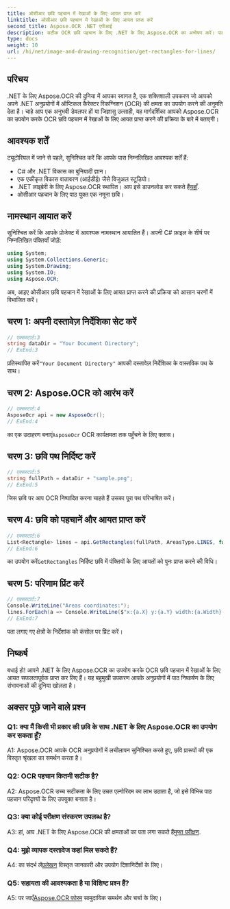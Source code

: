 ```yaml
---
title: ओसीआर छवि पहचान में रेखाओं के लिए आयत प्राप्त करें
linktitle: ओसीआर छवि पहचान में रेखाओं के लिए आयत प्राप्त करें
second_title: Aspose.OCR .NET एपीआई
description: सटीक OCR छवि पहचान के लिए .NET के लिए Aspose.OCR का अन्वेषण करें। पाठ निष्कर्षण की शक्ति को सहजता से उजागर करें।
type: docs
weight: 10
url: /hi/net/image-and-drawing-recognition/get-rectangles-for-lines/
---
```

## परिचय

.NET के लिए Aspose.OCR की दुनिया में आपका स्वागत है, एक शक्तिशाली उपकरण जो आपको अपने .NET अनुप्रयोगों में ऑप्टिकल कैरेक्टर रिकग्निशन (OCR) की क्षमता का उपयोग करने की अनुमति देता है। चाहे आप एक अनुभवी डेवलपर हों या जिज्ञासु उत्साही, यह मार्गदर्शिका आपको Aspose.OCR का उपयोग करके OCR छवि पहचान में रेखाओं के लिए आयत प्राप्त करने की प्रक्रिया के बारे में बताएगी।

## आवश्यक शर्तें

ट्यूटोरियल में जाने से पहले, सुनिश्चित करें कि आपके पास निम्नलिखित आवश्यक शर्तें हैं:

- C# और .NET विकास का बुनियादी ज्ञान।
- एक एकीकृत विकास वातावरण (आईडीई) जैसे विजुअल स्टूडियो।
-  .NET लाइब्रेरी के लिए Aspose.OCR स्थापित। आप इसे डाउनलोड कर सकते हैं[यहाँ](https://releases.aspose.com/ocr/net/).
- ओसीआर पहचान के लिए पाठ युक्त एक नमूना छवि।

## नामस्थान आयात करें

सुनिश्चित करें कि आपके प्रोजेक्ट में आवश्यक नामस्थान आयातित हैं। अपनी C# फ़ाइल के शीर्ष पर निम्नलिखित पंक्तियाँ जोड़ें:

```csharp
using System;
using System.Collections.Generic;
using System.Drawing;
using System.IO;
using Aspose.OCR;
```

अब, आइए ओसीआर छवि पहचान में रेखाओं के लिए आयत प्राप्त करने की प्रक्रिया को आसान चरणों में विभाजित करें।

## चरण 1: अपनी दस्तावेज़ निर्देशिका सेट करें

```csharp
// एक्सस्टार्ट:3
string dataDir = "Your Document Directory";
// ExEnd:3
```

 प्रतिस्थापित करें`"Your Document Directory"` आपकी दस्तावेज़ निर्देशिका के वास्तविक पथ के साथ।

## चरण 2: Aspose.OCR को आरंभ करें

```csharp
// एक्सस्टार्ट:4
AsposeOcr api = new AsposeOcr();
// ExEnd:4
```

 का एक उदाहरण बनाएं`AsposeOcr` OCR कार्यक्षमता तक पहुँचने के लिए क्लास।

## चरण 3: छवि पथ निर्दिष्ट करें

```csharp
// एक्सस्टार्ट:5
string fullPath = dataDir + "sample.png";
// ExEnd:5
```

जिस छवि पर आप OCR निष्पादित करना चाहते हैं उसका पूरा पथ परिभाषित करें।

## चरण 4: छवि को पहचानें और आयत प्राप्त करें

```csharp
// एक्सस्टार्ट:6
List<Rectangle> lines = api.GetRectangles(fullPath, AreasType.LINES, false);
// ExEnd:6
```

 का उपयोग करें`GetRectangles` निर्दिष्ट छवि में पंक्तियों के लिए आयतों को पुनः प्राप्त करने की विधि।

## चरण 5: परिणाम प्रिंट करें

```csharp
// एक्सस्टार्ट:7
Console.WriteLine("Areas coordinates:");
lines.ForEach(a => Console.WriteLine($"x:{a.X} y:{a.Y} width:{a.Width} height:{a.Height}"));
// ExEnd:7
```

पता लगाए गए क्षेत्रों के निर्देशांक को कंसोल पर प्रिंट करें।

## निष्कर्ष

बधाई हो! आपने .NET के लिए Aspose.OCR का उपयोग करके OCR छवि पहचान में रेखाओं के लिए आयत सफलतापूर्वक प्राप्त कर लिए हैं। यह बहुमुखी उपकरण आपके अनुप्रयोगों में पाठ निष्कर्षण के लिए संभावनाओं की दुनिया खोलता है।

## अक्सर पूछे जाने वाले प्रश्न

### Q1: क्या मैं किसी भी प्रकार की छवि के साथ .NET के लिए Aspose.OCR का उपयोग कर सकता हूँ?

A1: Aspose.OCR आपके OCR अनुप्रयोगों में लचीलापन सुनिश्चित करते हुए, छवि प्रारूपों की एक विस्तृत श्रृंखला का समर्थन करता है।

### Q2: OCR पहचान कितनी सटीक है?

A2: Aspose.OCR उच्च सटीकता के लिए उन्नत एल्गोरिदम का लाभ उठाता है, जो इसे विभिन्न पाठ पहचान परिदृश्यों के लिए उपयुक्त बनाता है।

### Q3: क्या कोई परीक्षण संस्करण उपलब्ध है?

 A3: हां, आप .NET के लिए Aspose.OCR की क्षमताओं का पता लगा सकते हैं[मुफ्त परीक्षण](https://releases.aspose.com/).

### Q4: मुझे व्यापक दस्तावेज कहां मिल सकते हैं?

 A4: का संदर्भ लें[प्रलेखन](https://reference.aspose.com/ocr/net/) विस्तृत जानकारी और उपयोग दिशानिर्देशों के लिए।

### Q5: सहायता की आवश्यकता है या विशिष्ट प्रश्न हैं?

 A5: पर जाएँ[Aspose.OCR फोरम](https://forum.aspose.com/c/ocr/16) सामुदायिक समर्थन और चर्चा के लिए।